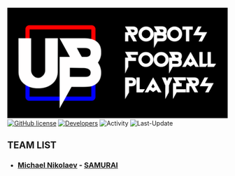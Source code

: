 ![PREVIEW](https://github.com/UBER-BLACK/Robots-Football-Players/raw/main/DOCUMENTATION/PREVIEW/GITHUB-PREVIEW/PNG/PREVIEW.png)
[![GitHub license](https://img.shields.io/github/license/UBER-BLACK/Robots-Football-Players?style=for-the-badge)](https://raw.githubusercontent.com/UBER-BLACK/Robots-Football-Players/main/LICENSE)
[![Developers](https://img.shields.io/badge/developers-5-green?style=for-the-badge)](https://github.com/orgs/UBER-BLACK/people)
![Activity](https://img.shields.io/github/commit-activity/m/UBER-BLACK/Robots-Football-Players?style=for-the-badge)
![Last-Update](https://img.shields.io/github/last-commit/UBER-BLACK/Robots-Football-Players?style=for-the-badge)
## TEAM LIST
- ### **[Michael Nikolaev](https://GitHub.com/THEBIGMISHA/) - [SAMURAI](https://github.com/UBER-BLACK/Robots-Football-Players/tree/main/ROBOTS/SAMURAI)**
